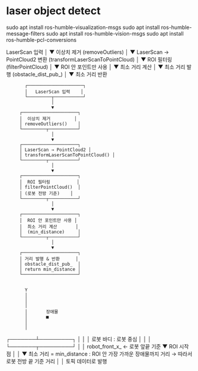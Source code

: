 # laser object detect
sudo apt install ros-humble-visualization-msgs
sudo apt install ros-humble-message-filters
sudo apt install ros-humble-vision-msgs
sudo apt install ros-humble-pcl-conversions



LaserScan 입력
       │
       ▼
  이상치 제거
(removeOutliers)
       │
       ▼
LaserScan → PointCloud2 변환
(transformLaserScanToPointCloud)
       │
       ▼
   ROI 필터링
(filterPointCloud)
       │
       ▼
  ROI 안 포인트만 사용
       │
       ▼
  최소 거리 계산
       │
       ▼
  최소 거리 발행
(obstacle_dist_pub_)
       │
       ▼
  최소 거리 반환



           ┌─────────────────────┐
           │   LaserScan 입력    │
           └─────────┬───────────┘
                     │
                     ▼
         ┌─────────────────────┐
         │  이상치 제거         │
         │ removeOutliers()    │
         └─────────┬───────────┘
                     │
                     ▼
         ┌─────────────────────┐
         │ LaserScan → PointCloud2 │
         │ transformLaserScanToPointCloud() │
         └─────────┬───────────┘
                     │
                     ▼
         ┌─────────────────────┐
         │  ROI 필터링          │
         │ filterPointCloud()  │
         │ (로봇 전방 기준)    │
         └─────────┬───────────┘
                     │
                     ▼
         ┌─────────────────────┐
         │  ROI 안 포인트만 사용 │
         │  최소 거리 계산       │
         │  (min_distance)     │
         └─────────┬───────────┘
                     │
                     ▼
         ┌─────────────────────┐
         │ 거리 발행 & 반환      │
         │ obstacle_dist_pub_  │
         │ return min_distance │
         └─────────────────────┘


           Y
           │
           │
           │
           │       장애물
           │       ■
           │
           │
   ┌───────┴─────────┐
   │                   │
   │   로봇 바디 : 로봇 중심        │
   │                   │
   └───────┬─────────┘
           │
           │ robot_front_x_  ← 로봇 앞끝 기준
           ▼
      ROI 시작점
           │
           │
           ▼
      최소 거리 = min_distance : ROI 안 가장 가까운 장애물까지 거리 → 따라서 로봇 전방 끝 기준 거리
           │
           │
       토픽 데이터로 발행


 

 